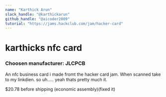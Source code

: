 ```yaml
---
name: "Karthick Arun"
slack_handle: "@karthickarun"
github_handle: "@aicoder2009"
tutorial: "https://jams.hackclub.com/jam/hacker-card"
---
```


# karthicks nfc card
### Choosen manufacturer: JLCPCB
<!-- Describe your board in 2-3 sentences. What are you making? What will it do? -->
An nfc business card i made fromt the hacker card jam. When scanned take to my linkdien. so uh..... yeah thats pretty much it.
<!-- How much is it going to cost? -->
$20.78 before shipping (economic assembly)(fixed it)
<!-- Tell us a little bit about your design process. What were some challenges? What helped? ***Totally optional*** -->
